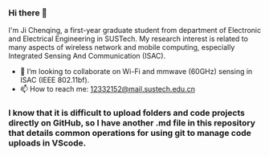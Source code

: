 ### Hi there 👋
I'm Ji Chenqing, a first-year graduate student from department of Electronic and Electrical Engineering in SUSTech. My research interest is related to many aspects of wireless network and mobile computing, especially Integrated Sensing And Communication (ISAC).

- 👯 I’m looking to collaborate on Wi-Fi and mmwave (60GHz) sensing in ISAC (IEEE 802.11bf).
- 📫 How to reach me: 12332152@mail.sustech.edu.cn

### I know that it is difficult to upload folders and code projects directly on GitHub, so I have another .md file in this repository that details common operations for using git to manage code uploads in VScode.

